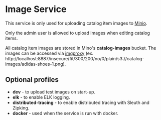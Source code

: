 # Image Service

This service is only used for uploading catalog item images to [Minio](https://github.com/minio/minio).

Only the admin user is allowed to upload images when editing catalog items.

All catalog item images are stored in Mino's **catalog-images** bucket. The images can be accessed via
[imgproxy](https://imgproxy.net/) (ex. http://localhost:8887/insecure/fit/300/200/no/0/plain/s3://catalog-images/adidas-shoes-1.png).

## Optional profiles

- **dev** - to upload test images on start-up.
- **elk** - to enable ELK logging.
- **distributed-tracing** - to enable distributed tracing with Sleuth and Zipking.
- **docker** - used when the service is run with docker.
